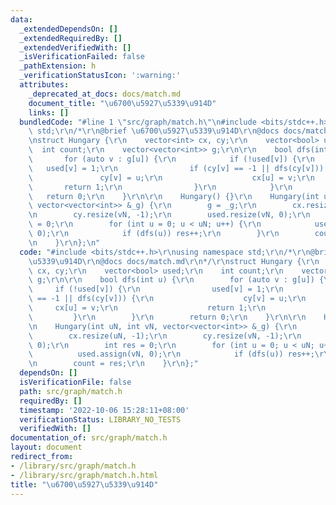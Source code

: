 ```yaml
---
data:
  _extendedDependsOn: []
  _extendedRequiredBy: []
  _extendedVerifiedWith: []
  _isVerificationFailed: false
  _pathExtension: h
  _verificationStatusIcon: ':warning:'
  attributes:
    _deprecated_at_docs: docs/match.md
    document_title: "\u6700\u5927\u5339\u914D"
    links: []
  bundledCode: "#line 1 \"src/graph/match.h\"\n#include <bits/stdc++.h>\r\nusing namespace\
    \ std;\r\n/*\r\n@brief \u6700\u5927\u5339\u914D\r\n@docs docs/match.md\r\n*/\r\
    \nstruct Hungary {\r\n    vector<int> cx, cy;\r\n    vector<bool> used;\r\n  \
    \  int count;\r\n    vector<vector<int>> g;\r\n\r\n    bool dfs(int u) {\r\n \
    \       for (auto v : g[u]) {\r\n            if (!used[v]) {\r\n             \
    \   used[v] = 1;\r\n                if (cy[v] == -1 || dfs(cy[v])) {\r\n     \
    \               cy[v] = u;\r\n                    cx[u] = v;\r\n             \
    \       return 1;\r\n                }\r\n            }\r\n        }\r\n     \
    \   return 0;\r\n    }\r\n\r\n    Hungary() {}\r\n    Hungary(int uN, int vN,\
    \ vector<vector<int>> &_g) {\r\n        g = _g;\r\n        cx.resize(uN, -1);\r\
    \n        cy.resize(vN, -1);\r\n        used.resize(vN, 0);\r\n        int res\
    \ = 0;\r\n        for (int u = 0; u < uN; u++) {\r\n            used.assign(vN,\
    \ 0);\r\n            if (dfs(u)) res++;\r\n        }\r\n        count = res;\r\
    \n    }\r\n};\n"
  code: "#include <bits/stdc++.h>\r\nusing namespace std;\r\n/*\r\n@brief \u6700\u5927\
    \u5339\u914D\r\n@docs docs/match.md\r\n*/\r\nstruct Hungary {\r\n    vector<int>\
    \ cx, cy;\r\n    vector<bool> used;\r\n    int count;\r\n    vector<vector<int>>\
    \ g;\r\n\r\n    bool dfs(int u) {\r\n        for (auto v : g[u]) {\r\n       \
    \     if (!used[v]) {\r\n                used[v] = 1;\r\n                if (cy[v]\
    \ == -1 || dfs(cy[v])) {\r\n                    cy[v] = u;\r\n               \
    \     cx[u] = v;\r\n                    return 1;\r\n                }\r\n   \
    \         }\r\n        }\r\n        return 0;\r\n    }\r\n\r\n    Hungary() {}\r\
    \n    Hungary(int uN, int vN, vector<vector<int>> &_g) {\r\n        g = _g;\r\n\
    \        cx.resize(uN, -1);\r\n        cy.resize(vN, -1);\r\n        used.resize(vN,\
    \ 0);\r\n        int res = 0;\r\n        for (int u = 0; u < uN; u++) {\r\n  \
    \          used.assign(vN, 0);\r\n            if (dfs(u)) res++;\r\n        }\r\
    \n        count = res;\r\n    }\r\n};"
  dependsOn: []
  isVerificationFile: false
  path: src/graph/match.h
  requiredBy: []
  timestamp: '2022-10-06 15:28:11+08:00'
  verificationStatus: LIBRARY_NO_TESTS
  verifiedWith: []
documentation_of: src/graph/match.h
layout: document
redirect_from:
- /library/src/graph/match.h
- /library/src/graph/match.h.html
title: "\u6700\u5927\u5339\u914D"
---
```

